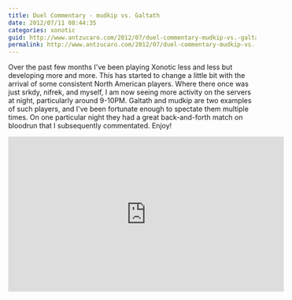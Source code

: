 ```yaml
---
title: Duel Commentary - mudkip vs. Galtath
date: 2012/07/11 08:44:35
categories: xonotic
guid: http://www.antzucaro.com/2012/07/duel-commentary-mudkip-vs.-galtath
permalink: http://www.antzucaro.com/2012/07/duel-commentary-mudkip-vs.-galtath
---
```

Over the past few months I've been playing Xonotic less and less but
developing more and more. This has started to change a little bit with the arrival of some consistent North American players. Where there once was just srkdy, nifrek, and myself, I am now seeing more activity on the servers at night, particularly around 9-10PM. Galtath and mudkip are two examples of such players, and I've been fortunate enough to spectate them multiple times. On one particular night they had a great back-and-forth match on bloodrun that I subsequently commentated. Enjoy!

<iframe width="560" height="315"
src="http://www.youtube.com/embed/V2NC9j_2F6c" frameborder="0"
allowfullscreen></iframe>

